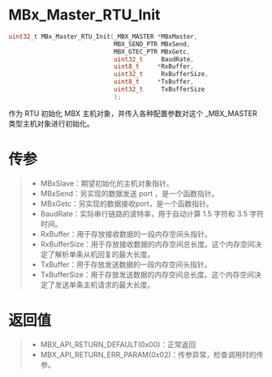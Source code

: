 # MBx_Master_RTU_Init

```c
uint32_t MBx_Master_RTU_Init(_MBX_MASTER *MBxMaster, 
                             MBX_SEND_PTR MBxSend,
                             MBX_GTEC_PTR MBxGetc,
                             uint32_t     BaudRate,
                             uint8_t     *RxBuffer,
                             uint32_t     RxBufferSize,
                             uint8_t     *TxBuffer,
                             uint32_t     TxBufferSize
                             );
```

作为 RTU 初始化 MBX 主机对象，并传入各种配置参数对这个 _MBX_MASTER 类型主机对象进行初始化。

# 传参

> - MBxSlave：期望初始化的主机对象指针。
> - MBxSend：另实现的数据发送 port ，是一个函数指针。
> - MBxGetc：另实现的数据接收port，是一个函数指针。
> - BaudRate：实际串行链路的波特率，用于自动计算 1.5 字符和 3.5 字符时间。
> - RxBuffer：用于存放接收数据的一段内存空间头指针。
> - RxBufferSize：用于存放接收数据的内存空间总长度。这个内存空间决定了解析单条从机回复的最大长度。
> - TxBuffer：用于存放发送数据的一段内存空间头指针。
> - TxBufferSize：用于存放发送数据的内存空间总长度。这个内存空间决定了发送单条主机请求的最大长度。

# 返回值

> - MBX_API_RETURN_DEFAULT(0x00)：正常返回
> - MBX_API_RETURN_ERR_PARAM(0x02)：传参异常，检查调用时的传参。
